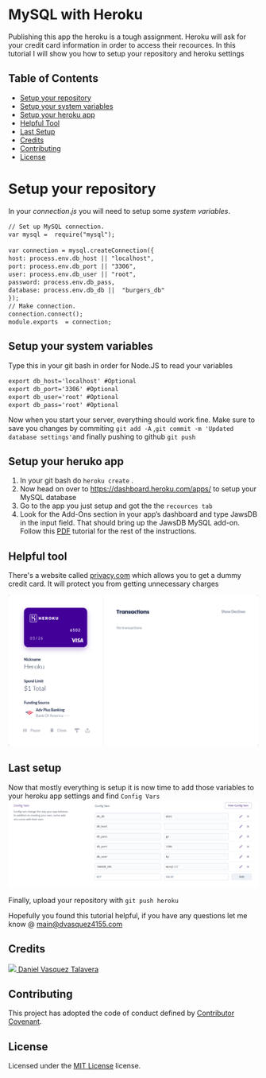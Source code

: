 ﻿# MySQL with Heroku

Publishing this app the heroku is a tough assignment. Heroku will ask for your credit card information in order to access their recources. In this tutorial I will show you how to setup your repository and heroku settings

## Table of Contents
* [Setup your repository](#Setup%20your%20repository)
* [Setup your system variables](#Setup%20your%20system%20variables)
* [Setup your heroku app](#Setup%20your%heroku%app)
* [Helpful Tool](#Helpful%20Tool)
* [Last Setup](#last%20setup)
* [Credits](#Credits)
* [Contributing](#Contributing)
* [License](#License)
# Setup your repository
In your *connection.js* you will need to setup some *system variables*.

    // Set up MySQL connection.
    var mysql =  require("mysql");
    
    var connection = mysql.createConnection({
    host: process.env.db_host || "localhost",
    port: process.env.db_port || "3306",
    user: process.env.db_user || "root",
    password: process.env.db_pass,
    database: process.env.db_db ||  "burgers_db"
    });
    // Make connection.
    connection.connect();
    module.exports  = connection;

## Setup your system variables
Type this in your git bash in order for Node.JS to read your variables 

    export db_host='localhost' #Optional
    export db_port='3306' #Optional
    export db_user='root' #Optional
    export db_pass='root' #Optional

Now when you start your server, everything should work fine. Make sure to save you changes by commiting `git add -A` ,`git commit -m 'Updated database settings'`and finally pushing to github `git push`
## Setup your heruko app

 1. In your git bash do ``heroku create`` . 
 2. Now head on over to https://dashboard.heroku.com/apps/ to setup your MySQL database
 3. Go to the app you just setup and got the the `recources tab`
 4. Look for the Add-Ons section in your app’s dashboard and type JawsDB in the
    input field. That should bring up the JawsDB MySQL add-on.
Follow this [PDF](MySQLHerokuDeployment.pdf) tutorial for the rest of the instructions.
## Helpful tool
There's a website called [privacy.com](https://privacy.com/join/V8RHK) which allows you to get a dummy credit card. It will protect you from getting unnecessary charges

<img src="privacy.png"/>

## Last setup
Now that mostly everything is setup it is now time to add those variables to your heroku app settings and find `Config Vars`
<img src="heroku-variables.png"/>

Finally, upload your repository with `git push heroku`

Hopefully you found this tutorial helpful, if you have any questions let me know @ main@dvasquez4155.com
## Credits
[<img src="https://avatars0.githubusercontent.com/u/22107830?v=4" width="50"/> Daniel Vasquez Talavera](https://github.com/DVasquez4155)
## Contributing
This project has adopted the code of conduct defined by [Contributor Covenant](https://www.contributor-covenant.org/version/2/0/code_of_conduct/).
## License
Licensed under the [MIT License](https://choosealicense.com/licenses/mit/) license.
